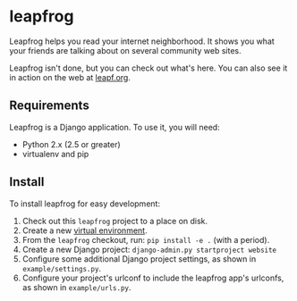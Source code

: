# leapfrog #

Leapfrog helps you read your internet neighborhood. It shows you what your friends are talking about on several community web sites.

Leapfrog isn't done, but you can check out what's here. You can also see it in action on the web at [leapf.org](http://leapf.org/).


## Requirements ##

Leapfrog is a Django application. To use it, you will need:

* Python 2.x (2.5 or greater)
* virtualenv and pip


## Install ##

To install leapfrog for easy development:

1. Check out this `leapfrog` project to a place on disk.
2. Create a new [virtual environment][].
3. From the `leapfrog` checkout, run: `pip install -e .` (with a period).
4. Create a new Django project: `django-admin.py startproject website`
5. Configure some additional Django project settings, as shown in `example/settings.py`.
6. Configure your project's urlconf to include the leapfrog app's urlconfs, as shown in `example/urls.py`.

[virtual environment]: http://virtualenv.openplans.org/

